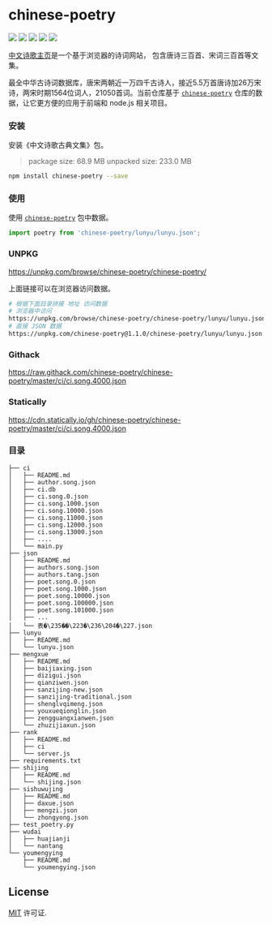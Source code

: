 # chinese-poetry

[![](https://img.shields.io/github/issues/chinese-poetry/chinese-poetry-npm.svg)](https://github.com/chinese-poetry/chinese-poetry-npm/issues) [![](https://img.shields.io/github/forks/chinese-poetry/chinese-poetry-npm.svg)](https://github.com/chinese-poetry/chinese-poetry-npm/network) [![](https://img.shields.io/github/stars/chinese-poetry/chinese-poetry-npm.svg)](https://github.com/chinese-poetry/chinese-poetry-npm/stargazers) ![](http://jaywcjlove.github.io/sb/status/no-dependencies.svg) [![](https://jaywcjlove.github.io/sb/ico/npm.svg)](https://www.npmjs.com/package/chinese-poetry)

[中文诗歌主页](https://shici.store)是一个基于浏览器的诗词网站， 包含唐诗三百首、宋词三百首等文集。

最全中华古诗词数据库，唐宋两朝近一万四千古诗人，接近5.5万首唐诗加26万宋诗，两宋时期1564位词人，21050首词。当前仓库基于 [`chinese-poetry`](https://github.com/chinese-poetry/chinese-poetry) 仓库的数据，让它更方便的应用于前端和 node.js 相关项目。

### 安装

安装《中文诗歌古典文集》包。

> package size:  68.9 MB
> unpacked size: 233.0 MB

```bash
npm install chinese-poetry --save
```

### 使用

使用 [`chinese-poetry`](https://www.npmjs.com/package/chinese-poetry) 包中数据。

```js
import poetry from 'chinese-poetry/lunyu/lunyu.json';
```

### UNPKG

https://unpkg.com/browse/chinese-poetry/chinese-poetry/

上面链接可以在浏览器访问数据。

```bash
# 根据下面目录拼接 地址 访问数据
# 浏览器中访问
https://unpkg.com/browse/chinese-poetry/chinese-poetry/lunyu/lunyu.json
# 直接 JSON 数据
https://unpkg.com/chinese-poetry@1.1.0/chinese-poetry/lunyu/lunyu.json
```

### Githack

https://raw.githack.com/chinese-poetry/chinese-poetry/master/ci/ci.song.4000.json

### Statically

https://cdn.statically.io/gh/chinese-poetry/chinese-poetry/master/ci/ci.song.4000.json

### 目录

```
├── ci
│   ├── README.md
│   ├── author.song.json
│   ├── ci.db
│   ├── ci.song.0.json
│   ├── ci.song.1000.json
│   ├── ci.song.10000.json
│   ├── ci.song.11000.json
│   ├── ci.song.12000.json
│   ├── ci.song.13000.json
│   ├── ....
│   └── main.py
├── json
│   ├── README.md
│   ├── authors.song.json
│   ├── authors.tang.json
│   ├── poet.song.0.json
│   ├── poet.song.1000.json
│   ├── poet.song.10000.json
│   ├── poet.song.100000.json
│   ├── poet.song.101000.json
│   ├── ...
│   └── 表�\235��\223�\236\204�\227.json
├── lunyu
│   ├── README.md
│   └── lunyu.json
├── mengxue
│   ├── README.md
│   ├── baijiaxing.json
│   ├── dizigui.json
│   ├── qianziwen.json
│   ├── sanzijing-new.json
│   ├── sanzijing-traditional.json
│   ├── shenglvqimeng.json
│   ├── youxueqionglin.json
│   ├── zengguangxianwen.json
│   └── zhuzijiaxun.json
├── rank
│   ├── README.md
│   ├── ci
│   └── server.js
├── requirements.txt
├── shijing
│   ├── README.md
│   └── shijing.json
├── sishuwujing
│   ├── README.md
│   ├── daxue.json
│   ├── mengzi.json
│   └── zhongyong.json
├── test_poetry.py
├── wudai
│   ├── huajianji
│   └── nantang
└── youmengying
    ├── README.md
    └── youmengying.json
```

## License

[MIT](https://github.com/chinese-poetry/chinese-poetry/blob/master/LICENSE) 许可证.
